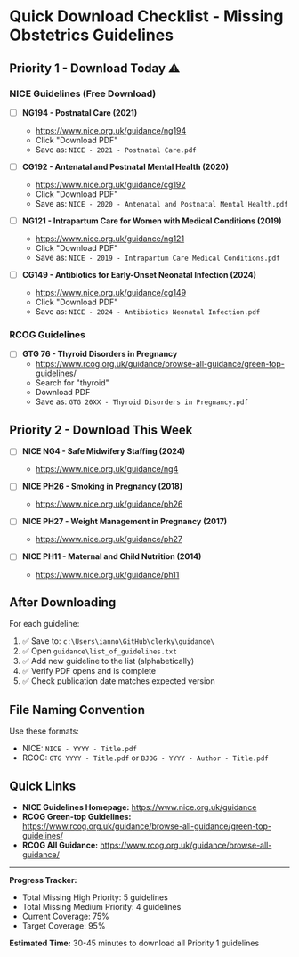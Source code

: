 # Quick Download Checklist - Missing Obstetrics Guidelines

## Priority 1 - Download Today ⚠️

### NICE Guidelines (Free Download)

- [ ] **NG194 - Postnatal Care (2021)**
  - https://www.nice.org.uk/guidance/ng194
  - Click "Download PDF"
  - Save as: `NICE - 2021 - Postnatal Care.pdf`

- [ ] **CG192 - Antenatal and Postnatal Mental Health (2020)**
  - https://www.nice.org.uk/guidance/cg192
  - Click "Download PDF"
  - Save as: `NICE - 2020 - Antenatal and Postnatal Mental Health.pdf`

- [ ] **NG121 - Intrapartum Care for Women with Medical Conditions (2019)**
  - https://www.nice.org.uk/guidance/ng121
  - Click "Download PDF"
  - Save as: `NICE - 2019 - Intrapartum Care Medical Conditions.pdf`

- [ ] **CG149 - Antibiotics for Early-Onset Neonatal Infection (2024)**
  - https://www.nice.org.uk/guidance/cg149
  - Click "Download PDF"
  - Save as: `NICE - 2024 - Antibiotics Neonatal Infection.pdf`

### RCOG Guidelines

- [ ] **GTG 76 - Thyroid Disorders in Pregnancy**
  - https://www.rcog.org.uk/guidance/browse-all-guidance/green-top-guidelines/
  - Search for "thyroid"
  - Download PDF
  - Save as: `GTG 20XX - Thyroid Disorders in Pregnancy.pdf`

## Priority 2 - Download This Week

- [ ] **NICE NG4 - Safe Midwifery Staffing (2024)**
  - https://www.nice.org.uk/guidance/ng4

- [ ] **NICE PH26 - Smoking in Pregnancy (2018)**
  - https://www.nice.org.uk/guidance/ph26

- [ ] **NICE PH27 - Weight Management in Pregnancy (2017)**
  - https://www.nice.org.uk/guidance/ph27

- [ ] **NICE PH11 - Maternal and Child Nutrition (2014)**
  - https://www.nice.org.uk/guidance/ph11

## After Downloading

For each guideline:
1. ✅ Save to: `c:\Users\ianno\GitHub\clerky\guidance\`
2. ✅ Open `guidance\list_of_guidelines.txt`
3. ✅ Add new guideline to the list (alphabetically)
4. ✅ Verify PDF opens and is complete
5. ✅ Check publication date matches expected version

## File Naming Convention

Use these formats:
- NICE: `NICE - YYYY - Title.pdf`
- RCOG: `GTG YYYY - Title.pdf` or `BJOG - YYYY - Author - Title.pdf`

## Quick Links

- **NICE Guidelines Homepage:** https://www.nice.org.uk/guidance
- **RCOG Green-top Guidelines:** https://www.rcog.org.uk/guidance/browse-all-guidance/green-top-guidelines/
- **RCOG All Guidance:** https://www.rcog.org.uk/guidance/browse-all-guidance/

---

**Progress Tracker:**
- Total Missing High Priority: 5 guidelines
- Total Missing Medium Priority: 4 guidelines
- Current Coverage: 75%
- Target Coverage: 95%

**Estimated Time:** 30-45 minutes to download all Priority 1 guidelines


